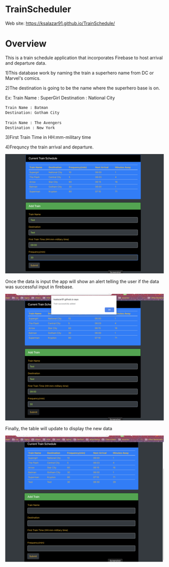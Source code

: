 # TrainScheduler

Web site: https://ksalazar91.github.io/TrainSchedule/

# Overview
This is a train schedule application that incorporates Firebase to host arrival and departure data.

1)This database work by naming the train a superhero name from DC or Marvel's comics. 

2)The destination is going to be the name where the superhero base is on. 

Ex: 
    Train Name : SuperGirl
    Destination : National City

    Train Name : Batman
    Destination: Gotham City

    Train Name : The Avengers 
    Destination : New York

3)First Train Time in HH:mm-military time

4)Frequncy the train arrival and departure. 



![Initial](https://github.com/ksalazar91/TrainSchedule/blob/master/1.png)


Once the data is input the app will show an alert telling the user if the data was successful input in firebase.

![alert](https://github.com/ksalazar91/TrainSchedule/blob/master/2.png)

Finally, the table will update to display the new data

![Data Update](https://github.com/ksalazar91/TrainSchedule/blob/master/3.png)